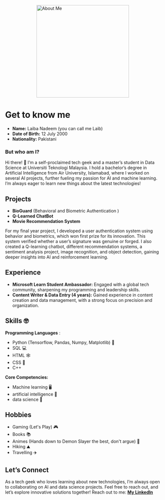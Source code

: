 <img src="https://github.com/user-attachments/assets/fbc59c17-6ff8-4348-8250-fc18d0c4b3e4" alt="About Me" width="300" height="auto" style="display: block; margin-left: auto; margin-right: auto;">


# Get to know me
* **Name:** Laiba Nadeem (you can call me Laib)
* **Date of Birth:** 12 July 2000
* **Nationality:** Pakistani

### But who am I?
Hi there! 👋 I’m a self-proclaimed tech geek and a master’s student in Data Science at Universiti Teknologi Malaysia. I hold a bachelor’s degree in Artificial Intelligence from Air University, Islamabad, where I worked on several AI projects, further fueling my passion for AI and machine learning. I’m always eager to learn new things about the latest technologies!

## Projects  
* **BioGuard** (Behavioral and Biometric Authentication )
* **Q-Learned ChatBot**
* **Movie Recommendation System**

For my final year project, I developed a user authentication system using behavior and biometrics, which won first prize for its innovation. This system verified whether a user’s signature was genuine or forged. I also created a Q-learning chatbot, different recommendation systems, a sentiment analysis project, image recognition, and object detection, gaining deeper insights into AI and reinforcement learning.

## Experience  
- **Microsoft Learn Student Ambassador:** Engaged with a global tech community, sharpening my programming and leadership skills.  
- **Content Writer & Data Entry (4 years):** Gained experience in content creation and data management, with a strong focus on precision and organization.

## Skills :nerd_face:
**Programming Languages** :
* Python (Tensorflow, Pandas, Numpy, Matplotlib) 🐍
* SQL 💻
* HTML 🕸️
* CSS 🌈
* C++ 

**Core Competencies:** 
* Machine learning 🖥️
* artificial intelligence 🤖
* data science 📑
## Hobbies
* Gaming (Let's Play) 🎮
* Books 📚
* Animes (Hands down to Demon Slayer the best, don't argue) 🐲
* Hiking ⛰️
* Travelling ✈️
## Let’s Connect  
As a tech geek who loves learning about new technologies, I’m always open to collaborating on AI and data science projects. Feel free to reach out, and let’s explore innovative solutions together!
Reach out to me: **[My Linkedln](https://www.linkedin.com/in/laiba-nadeem-803752216/)**


